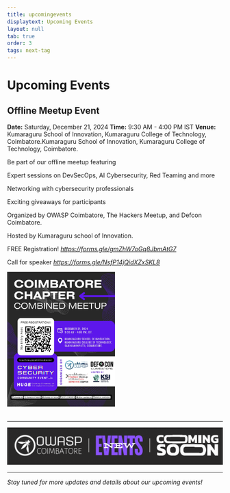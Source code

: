 ```yaml
---
title: upcomingevents
displaytext: Upcoming Events
layout: null
tab: true
order: 3
tags: next-tag
---
```


# Upcoming Events

## Offline Meetup Event

**Date:** Saturday, December 21, 2024
**Time:** 9:30 AM - 4:00 PM IST 
**Venue:** Kumaraguru School of Innovation, Kumaraguru College of Technology, Coimbatore.Kumaraguru School of Innovation, Kumaraguru College of Technology, Coimbatore.

Be part of our offline meetup featuring

Expert sessions on DevSecOps, AI Cybersecurity, Red Teaming and more

Networking with cybersecurity professionals

Exciting giveaways for participants

Organized by OWASP Coimbatore, The Hackers Meetup, and Defcon Coimbatore.

Hosted by
Kumaraguru school of Innovation.

FREE Registration!
<i> https://forms.gle/gmZhW7oGq8JbmAtG7 </i>

Call for speaker
<i> https://forms.gle/NsfP14jQidXZxSKL8 <i>

<div>
    <img src="assets/images/events/owasp_null_meetup_21_11_2024.png.jpg" alt="Event Poster" width="50%">
</div> 

<br>

---

![Coming Soon](assets/images/coming_soon_.gif)

---

Stay tuned for more updates and details about our upcoming events!
